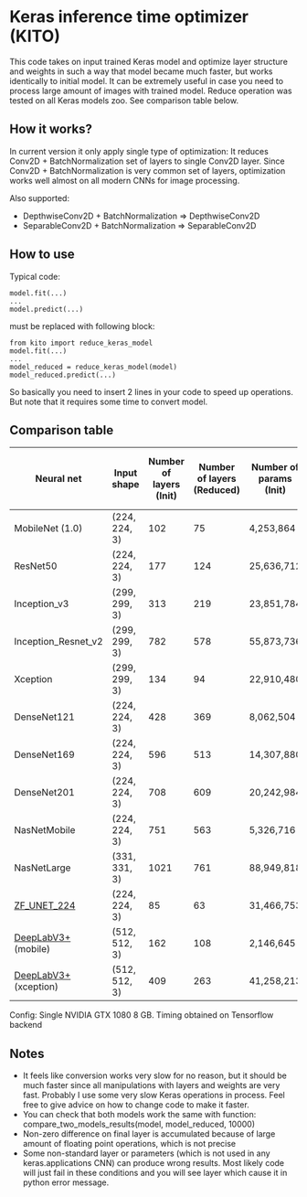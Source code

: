 # Keras inference time optimizer (KITO)

This code takes on input trained Keras model and optimize layer structure and weights in such a way that model became 
much faster, but works identically to initial model. It can be extremely useful in case you need to process large 
amount of images with trained model. Reduce operation was tested on all Keras models zoo. See 
comparison table below.
 
## How it works?
 
In current version it only apply single type of optimization: It reduces Conv2D + BatchNormalization set of layers to 
single Conv2D layer. Since Conv2D + BatchNormalization is very common set of layers, optimization works well 
almost on all modern CNNs for image processing.

Also supported:
* DepthwiseConv2D + BatchNormalization => DepthwiseConv2D 
* SeparableConv2D + BatchNormalization => SeparableConv2D

## How to use

Typical code:

```
model.fit(...)
...
model.predict(...)
```

must be replaced with following block:

```
from kito import reduce_keras_model
model.fit(...)
...
model_reduced = reduce_keras_model(model)
model_reduced.predict(...)
```

So basically you need to insert 2 lines in your code to speed up operations. But note that it requires 
some time to convert model.

## Comparison table

| Neural net | Input shape | Number of layers (Init) | Number of layers (Reduced) | Number of params (Init) | Number of params (Reduced) | Time to process 10000 images (Init) |  Time to process 10000 images (Reduced) | Conversion Time (sec) | Maximum diff on final layer | Average difference on final layer |  
| --- | --- | --- |  --- |  --- |  --- |  --- |  --- |  --- |  --- |  --- |  
| MobileNet (1.0) | (224, 224, 3) | 102 | 75 | 4,253,864| 4,221,032| **32.38** | **22.13** | 12.45 | 2.80e-06 | 4.41e-09 |
| ResNet50 | (224, 224, 3) | 177 | 124 | 25,636,712 | 25,530,472 | **58.87** | **35.81** | 45.28 | 5.06e-07 | 1.24e-09 |
| Inception_v3 | (299, 299, 3) | 313 | 219 | 23,851,784 | 23,817,352 | **79.15** | **59.55** | 126.02 | 7.74e-07 | 1.26e-09 |
| Inception_Resnet_v2 | (299, 299, 3) | 782 | 578 | 55,873,736 | 55,813,192 | **131.16** | **102.38** | 766.14 | 8.04e-07 | 9.26e-10 |
| Xception | (299, 299, 3) | 134 | 94 | 22,910,480 | 22,828,688 | **115.56** | **76.17** | 28.15 | 3.65e-07 | 9.69e-10 |
| DenseNet121 | (224, 224, 3) | 428 | 369 | 8,062,504 | 8,040,040 | **68.25** | **57.57** | 392.24 | 4.61e-07 | 8.69e-09 |
| DenseNet169 | (224, 224, 3) | 596 | 513 | 14,307,880 | 14,276,200 | **80.56** | **68.74** | 772.54 | 2.14e-06 | 1.79e-09 |
| DenseNet201 | (224, 224, 3) | 708 | 609 | 20,242,984 | 20,205,160 | **98.99** | **87.04** | 1120.88 | 7.00e-07 | 1.27e-09 |
| NasNetMobile | (224, 224, 3) | 751 | 563 | 5,326,716 | 5,272,599 | **46.05** | **31.76** | 728.96 | 1.10e-06 | 1.60e-09 |
| NasNetLarge | (331, 331, 3) | 1021 | 761 | 88,949,818 | 88,658,596 | **445.58** | **328.16** | 1402.61 | 1.43e-07 | 5.88e-10 |
| [ZF_UNET_224](https://github.com/ZFTurbo/ZF_UNET_224_Pretrained_Model) | (224, 224, 3) | 85 | 63 | 31,466,753 | 31,442,689 | **96.76** | **69.17** | 9.93 | 4.72e-05 | 7.54e-09 |
| [DeepLabV3+](https://github.com/bonlime/keras-deeplab-v3-plus) (mobile) | (512, 512, 3) | 162 | 108 | 2,146,645 | 2,097,013 | **583.63** | **432.71** | 48.00 | 4.72e-05 | 1.00e-05 |
| [DeepLabV3+](https://github.com/bonlime/keras-deeplab-v3-plus) (xception) | (512, 512, 3) | 409 | 263 | 41,258,213 | 40,954,013 | **1000.36** | **699.24** | 333.1 | 8.63e-05 | 5.22e-06 |

Config: Single NVIDIA GTX 1080 8 GB. Timing obtained on Tensorflow backend

## Notes

* It feels like conversion works very slow for no reason, but it should be much faster since all 
manipulations with layers and weights are very fast. Probably I use some very slow Keras operations in process. 
Feel free to give advice on how to change code to make it faster.
* You can check that both models work the same with function: compare_two_models_results(model, model_reduced, 10000)
* Non-zero difference on final layer is accumulated because of large amount of floating point operations, which is not precise
* Some non-standard layer or parameters (which is not used in any keras.applications CNN) can produce wrong results. 
Most likely code will just fail in these conditions and you will see layer which cause it in python error message. 